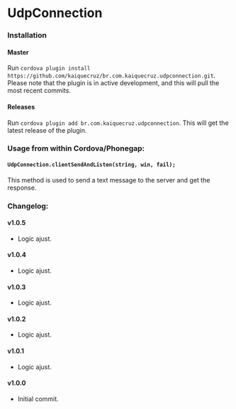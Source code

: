 # UdpConnection

### Installation

#### Master

Run `cordova plugin install https://github.com/kaiquecruz/br.com.kaiquecruz.udpconnection.git`. Please note that the plugin is in active development, and this will pull the most recent commits.

#### Releases

Run `cordova plugin add br.com.kaiquecruz.udpconnection`. This will get the latest release of the plugin.

### Usage from within Cordova/Phonegap:

#### `UdpConnection.clientSendAndListen(string, win, fail);` 

This method is used to send a text message to the server and get the response.

### Changelog:

#### v1.0.5

- Logic ajust.

#### v1.0.4

- Logic ajust.

#### v1.0.3

- Logic ajust.

#### v1.0.2

- Logic ajust.

#### v1.0.1

- Logic ajust.

#### v1.0.0

- Initial commit.